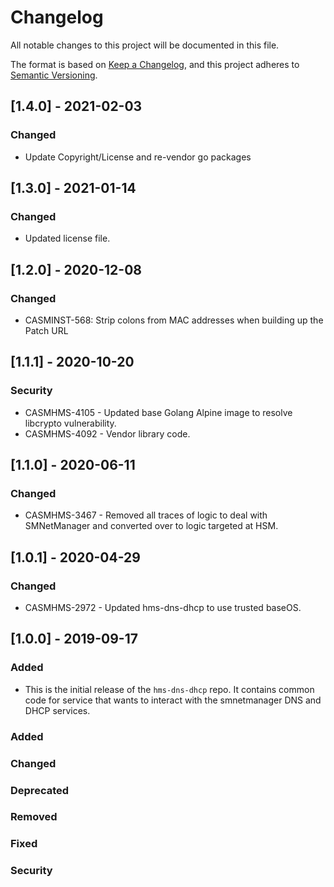 # Changelog

All notable changes to this project will be documented in this file.

The format is based on [Keep a Changelog](https://keepachangelog.com/en/1.0.0/),
and this project adheres to [Semantic Versioning](https://semver.org/spec/v2.0.0.html).


## [1.4.0] - 2021-02-03

### Changed

- Update Copyright/License and re-vendor go packages

## [1.3.0] - 2021-01-14

### Changed

- Updated license file.


## [1.2.0] - 2020-12-08

### Changed
- CASMINST-568: Strip colons from MAC addresses when building up the Patch URL

## [1.1.1] - 2020-10-20

### Security

- CASMHMS-4105 - Updated base Golang Alpine image to resolve libcrypto vulnerability.
- CASMHMS-4092 - Vendor library code.

## [1.1.0] - 2020-06-11

### Changed

- CASMHMS-3467 - Removed all traces of logic to deal with SMNetManager and converted over to logic targeted at HSM.

## [1.0.1] - 2020-04-29

### Changed

- CASMHMS-2972 - Updated hms-dns-dhcp to use trusted baseOS.

## [1.0.0] - 2019-09-17

### Added

- This is the initial release of the `hms-dns-dhcp` repo. It contains common code for service that wants to interact with the smnetmanager DNS and DHCP services.

### Added

### Changed

### Deprecated

### Removed

### Fixed

### Security

